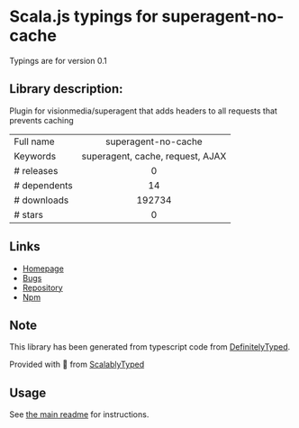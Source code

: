 
# Scala.js typings for superagent-no-cache

Typings are for version 0.1

## Library description:
Plugin for visionmedia/superagent that adds headers to all requests that prevents caching

|                    |                 |
| ------------------ | :-------------: |
| Full name          | superagent-no-cache |
| Keywords           | superagent, cache, request, AJAX |
| # releases         | 0 |
| # dependents       | 14 |
| # downloads        | 192734 |
| # stars            | 0 |

## Links
- [Homepage](https://github.com/johntron/superagent-no-cache)
- [Bugs](https://github.com/johntron/superagent-no-cache/issues)
- [Repository](https://github.com/johntron/superagent-no-cache)
- [Npm](https://www.npmjs.com/package/superagent-no-cache)
    


## Note
This library has been generated from typescript code from [DefinitelyTyped](https://definitelytyped.org).

Provided with :purple_heart: from [ScalablyTyped](https://github.com/oyvindberg/ScalablyTyped)

## Usage
See [the main readme](../../readme.md) for instructions.


